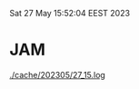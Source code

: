Sat 27 May 15:52:04 EEST 2023
# JAM
<a href='./cache/202305/27_15.log'>./cache/202305/27_15.log</a>
